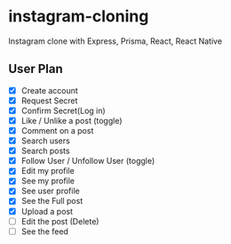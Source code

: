 # instagram-cloning

Instagram clone with Express, Prisma, React, React Native

## User Plan

- [x] Create account
- [x] Request Secret
- [x] Confirm Secret(Log in)
- [x] Like / Unlike a post (toggle)
- [x] Comment on a post
- [x] Search users
- [x] Search posts
- [x] Follow User / Unfollow User (toggle)
- [x] Edit my profile
- [x] See my profile
- [x] See user profile
- [x] See the Full post
- [x] Upload a post
- [ ] Edit the post (Delete)
- [ ] See the feed
